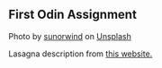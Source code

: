 ## First Odin Assignment

Photo by <a href="https://unsplash.com/@sunorwind?utm_content=creditCopyText&utm_medium=referral&utm_source=unsplash">sunorwind</a> on <a href="https://unsplash.com/photos/cooked-food-with-sauce-PgkGsxjvGB4?utm_content=creditCopyText&utm_medium=referral&utm_source=unsplash">Unsplash</a>

Lasagna description from <a href="https://sharethepasta.org/pasta-shapes/lasagna/">this website.</a>